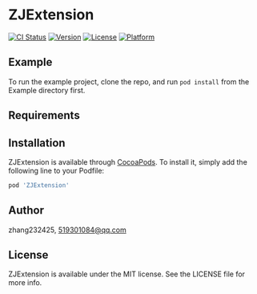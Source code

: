 # ZJExtension

[![CI Status](https://img.shields.io/travis/zhang232425/ZJExtension.svg?style=flat)](https://travis-ci.org/zhang232425/ZJExtension)
[![Version](https://img.shields.io/cocoapods/v/ZJExtension.svg?style=flat)](https://cocoapods.org/pods/ZJExtension)
[![License](https://img.shields.io/cocoapods/l/ZJExtension.svg?style=flat)](https://cocoapods.org/pods/ZJExtension)
[![Platform](https://img.shields.io/cocoapods/p/ZJExtension.svg?style=flat)](https://cocoapods.org/pods/ZJExtension)

## Example

To run the example project, clone the repo, and run `pod install` from the Example directory first.

## Requirements

## Installation

ZJExtension is available through [CocoaPods](https://cocoapods.org). To install
it, simply add the following line to your Podfile:

```ruby
pod 'ZJExtension'
```

## Author

zhang232425, 519301084@qq.com

## License

ZJExtension is available under the MIT license. See the LICENSE file for more info.
